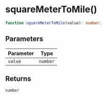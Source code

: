 # squareMeterToMile()

```ts
function squareMeterToMile(value): number;
```

## Parameters

| Parameter | Type     |
| --------- | -------- |
| `value`   | `number` |

## Returns

`number`

